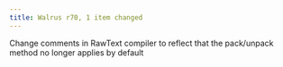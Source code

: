 ```yaml
---
title: Walrus r70, 1 item changed
---
```


Change comments in RawText compiler to reflect that the pack/unpack method no longer applies by default

